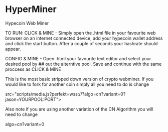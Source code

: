 # HyperMiner
Hypecoin Web Miner

TO RUN:
CLICK & MINE - Simply open the .html file in your favourite web browser on an internet connected device,
add your hypecoin wallet address and click the start button. After a couple of seconds your hashrate should appear.

CONFIG & MINE - Open .html your favourite text editor and select your desired pool by ## out the alterntive pool.
Save and continue with the same proccess as CLICK & MINE




This is the most basic stripped down version of crypto webminer. 
If you would like to fork for another coin simply all you need to do is change 

src="scripts/media.js?perfekt=wss://?algo=cn?variant=0?jason=YOURPOOL:PORT">

Also note if you are using another variation of the CN Algorithm you will need to change

algo=cn?variant=0
